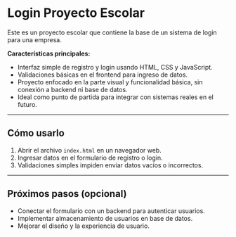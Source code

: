 # Login Proyecto Escolar

Este es un proyecto escolar que contiene la base de un sistema de login para una empresa. 

**Características principales:**

- Interfaz simple de registro y login usando HTML, CSS y JavaScript.
- Validaciones básicas en el frontend para ingreso de datos.
- Proyecto enfocado en la parte visual y funcionalidad básica, sin conexión a backend ni base de datos.
- Ideal como punto de partida para integrar con sistemas reales en el futuro.

---

## Cómo usarlo

1. Abrir el archivo `index.html` en un navegador web.
2. Ingresar datos en el formulario de registro o login.
3. Validaciones simples impiden enviar datos vacíos o incorrectos.

---

## Próximos pasos (opcional)

- Conectar el formulario con un backend para autenticar usuarios.
- Implementar almacenamiento de usuarios en base de datos.
- Mejorar el diseño y la experiencia de usuario.
